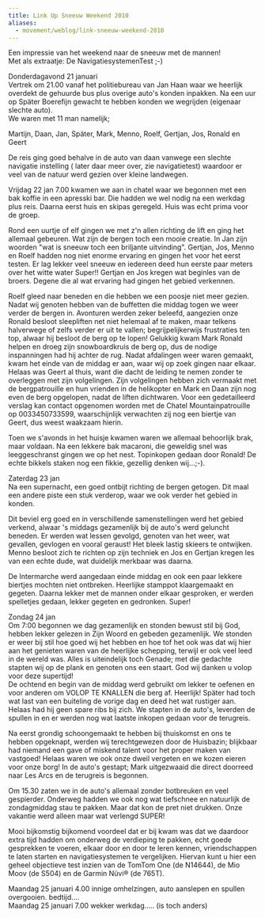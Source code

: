 ```yaml
---
title: Link Up Sneeuw Weekend 2010
aliases:
  - movement/weblog/link-sneeuw-weekend-2010
---
```


Een impressie van het weekend naar de sneeuw met de mannen!  
Met als extraatje: De NavigatiesystemenTest ;-)

Donderdagavond 21 januari  
Vertrek om 21.00 vanaf het politiebureau van Jan Haan waar we heerlijk overdekt de gehuurde bus plus overige auto's konden inpakken. Na een uur op Später Boerefijn gewacht te hebben konden we wegrijden (eigenaar slechte auto).  
We waren met 11 man namelijk;

Martijn, Daan, Jan, Später, Mark, Menno, Roelf, Gertjan, Jos, Ronald en Geert

De reis ging goed behalve in de auto van daan vanwege een slechte navigatie instelling ( later daar meer over, zie navigatietest) waardoor er veel van de natuur werd gezien over kleine landwegen.

Vrijdag 22 jan 7.00 kwamen we aan in chatel waar we begonnen met een bak koffie in een apresski bar. Die hadden we wel nodig na een werkdag plus reis. Daarna eerst huis en skipas geregeld. Huis was echt prima voor de groep.

Rond een uurtje of elf gingen we met z'n allen richting de lift en ging het allemaal gebeuren. Wat zijn de bergen toch een mooie creatie. In Jan zijn woorden "wat is sneeuw toch een briljante uitvinding". Gertjan, Jos, Menno en Roelf hadden nog niet enorme ervaring en gingen het voor het eerst testen. Er lag lekker veel sneeuw en iedereen deed hun eerste paar meters over het witte water Super!! Gertjan en Jos kregen wat beginles van de broers. Degene die al wat ervaring had gingen het gebied verkennen.

Roelf gleed naar beneden en die hebben we een poosje niet meer gezien. Nadat wij genoten hebben van de buffetten die middag togen we weer verder de bergen in. Avonturen werden zeker beleefd, aangezien onze Ronald besloot sleepliften net niet helemaal af te maken, maar telkens halverwege of zelfs verder er uit te vallen; begrijpelijkerwijs frustraties ten top, alwaar hij besloot de berg op te lopen! Gelukkig kwam Mark Ronald helpen en droeg zijn snowboardkruis de berg op, dus de nodige inspanningen had hij achter de rug. Nadat afdalingen weer waren gemaakt, kwam het einde van de middag er aan, waar wij op zoek gingen naar elkaar. Helaas was Geert al thuis, want die dacht de leiding te nemen zonder te overleggen met zijn volgelingen. Zijn volgelingen hebben zich vermaakt met de bergpatrouille en hun vrienden in de helikopter en Mark en Daan zijn nog even de berg opgelopen, nadat de liften dichtwaren. Voor een gedetailleerd verslag kan contact opgenomen worden met de Chatel Mountainpatrouille op 0033450733599, waarschijnlijk verwachten zij nog een biertje van Geert, dus weest waakzaam hierin.

Toen we s'avonds in het huisje kwamen waren we allemaal behoorlijk brak, maar voldaan. Na een lekkere bak macaroni, die geweldig snel was leeggeschranst gingen we op het nest. Topinkopen gedaan door Ronald! De echte bikkels staken nog een fikkie, gezellig denken wij...;-).

Zaterdag 23 jan  
Na een supernacht, een goed ontbijt richting de bergen getogen. Dit maal een andere piste een stuk verderop, waar we ook verder het gebied in konden.

Dit beviel erg goed en in verschillende samenstellingen werd het gebied verkend, alwaar 's middags gezamenlijk bij de auto's werd geluncht beneden. Er werden wat lessen gevolgd, genoten van het weer, wat gevallen, gevlogen en vooral geraust! Het bleek lastig skieers te ontwijken. Menno besloot zich te richten op zijn techniek en Jos en Gertjan kregen les van een echte dude, wat duidelijk merkbaar was daarna.

De Intermarche werd aangedaan einde middag en ook een paar lekkere biertjes mochten niet ontbreken. Heerlijke stamppot klaargemaakt en gegeten. Daarna lekker met de mannen onder elkaar gesproken, er werden spelletjes gedaan, lekker gegeten en gedronken. Super!

Zondag 24 jan  
Om 7:00 begonnen we dag gezamenlijk en stonden bewust stil bij God, hebben lekker gelezen in Zijn Woord en gebeden gezamenlijk. We stonden er weer bij stil hoe goed wij het hebben en hoe tof het ook was dat wij hier aan het genieten waren van de heerlijke schepping, terwijl er ook veel leed in de wereld was. Alles is uiteindelijk toch Genade; met die gedachte stapten wij op de plank en genoten ons een staart. God wij danken u volop voor deze supertijd!  
De ochtend en begin van de middag werd gebruikt om lekker te oefenen en voor anderen om VOLOP TE KNALLEN die berg af. Heerlijk! Später had toch wat last van een buiteling de vorige dag en deed het wat rustiger aan. Helaas had hij geen spare ribs bij zich. We stapten in de auto's, leverden de spullen in en er werden nog wat laatste inkopen gedaan voor de terugreis.

Na eerst grondig schoongemaakt te hebben bij thuiskomst en ons te hebben opgeknapt, werden wij terechtgewezen door de Huisbazin; blijkbaar had niemand een gave of miskend talent voor het proper maken van vastgoed! Helaas waren we ook onze dweil vergeten en we kozen eieren voor onze borg! In de auto's gestapt; Mark uitgezwaaid die direct doorreed naar Les Arcs en de terugreis is begonnen.

Om 15.30 zaten we in de auto's allemaal zonder botbreuken en veel gespierder. Onderweg hadden we ook nog wat tiefschnee en natuurlijk de zondagmiddag stau te pakken. Maar dat kon de pret niet drukken. Onze vakantie werd alleen maar wat verlengd SUPER!

Mooi bijkomstig bijkomend voordeel dat er bij kwam was dat we daardoor extra tijd hadden om onderweg de verdieping te pakken, echt goede gesprekken te voeren, elkaar door en door te leren kennen, vriendschappen te laten starten en navigatiesystemen te vergelijken. Hiervan kunt u hier een geheel objectieve test inzien van de TomTom One (de N14644), de Mio Moov (de S504) en de Garmin Nüvi® (de 765T).

Maandag 25 januari 4.00 innige omhelzingen, auto aanslepen en spullen overgooien. bedtijd....  
Maandag 25 januari 7.00 wekker werkdag..... (is toch anders)
